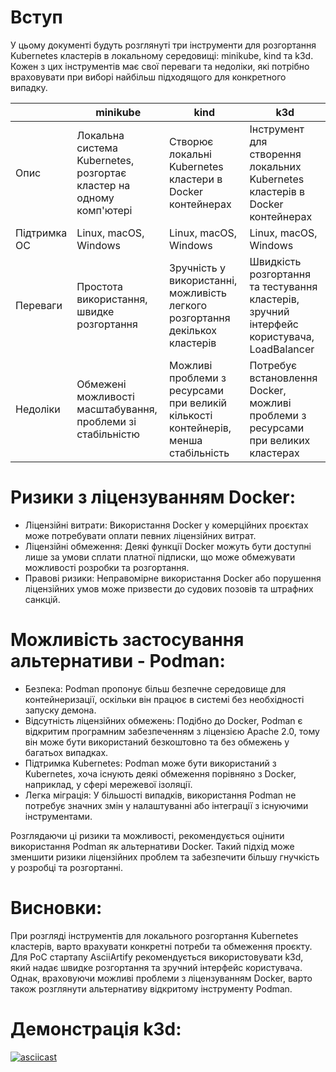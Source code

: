 # Вступ
У цьому документі будуть розглянуті три інструменти для розгортання Kubernetes кластерів в локальному середовищі: minikube, kind та k3d. Кожен з цих інструментів має свої переваги та недоліки, які потрібно враховувати при виборі найбільш підходящого для конкретного випадку.

|                        | minikube                        | kind                        | k3d                        |
|------------------------|---------------------------------|-----------------------------|----------------------------|
| Опис | Локальна система Kubernetes, розгортає кластер на одному комп'ютері | Створює локальні Kubernetes кластери в Docker контейнерах |Інструмент для створення локальних Kubernetes кластерів в Docker контейнерах |
| Підтримка ОС | Linux, macOS, Windows | Linux, macOS, Windows | Linux, macOS, Windows |
| Переваги | Простота використання, швидке розгортання | Зручність у використанні, можливість легкого розгортання декількох кластерів | Швидкість розгортання та тестування кластерів, зручний інтерфейс користувача, LoadBalancer  |
| Недоліки | Обмежені можливості масштабування, проблеми зі стабільністю | Можливі проблеми з ресурсами при великій кількості контейнерів, менша стабільність | Потребує встановлення Docker, можливі проблеми з ресурсами при великих кластерах |

# Ризики з ліцензуванням Docker:

- Ліцензійні витрати: Використання Docker у комерційних проєктах може потребувати оплати певних ліцензійних витрат.
- Ліцензійні обмеження: Деякі функції Docker можуть бути доступні лише за умови сплати платної підписки, що може обмежувати можливості розробки та розгортання.
- Правові ризики: Неправомірне використання Docker або порушення ліцензійних умов може призвести до судових позовів та штрафних санкцій.

# Можливість застосування альтернативи - Podman:
- Безпека: Podman пропонує більш безпечне середовище для контейнеризації, оскільки він працює в системі без необхідності запуску демона.
- Відсутність ліцензійних обмежень: Подібно до Docker, Podman є відкритим програмним забезпеченням з ліцензією Apache 2.0, тому він може бути використаний безкоштовно та без обмежень у багатьох випадках.
- Підтримка Kubernetes: Podman може бути використаний з Kubernetes, хоча існують деякі обмеження порівняно з Docker, наприклад, у сфері мережевої ізоляції.
- Легка міграція: У більшості випадків, використання Podman не потребує значних змін у налаштуванні або інтеграції з існуючими інструментами.  

Розглядаючи ці ризики та можливості, рекомендується оцінити використання Podman як альтернативи Docker. Такий підхід може зменшити ризики ліцензійних проблем та забезпечити більшу гнучкість у розробці та розгортанні.

# Висновки:
При розгляді інструментів для локального розгортання Kubernetes кластерів, варто врахувати конкретні потреби та обмеження проєкту. Для PoC стартапу AsciiArtify рекомендується використовувати k3d, який надає швидке розгортання та зручний інтерфейс користувача. Однак, враховуючи можливі проблеми з ліцензуванням Docker, варто також розглянути альтернативу відкритому інструменту Podman.

# Демонстрація k3d:
[![asciicast](https://asciinema.org/a/LNz2KGVs50NPs42qpxuZw8yyX.svg)](https://asciinema.org/a/LNz2KGVs50NPs42qpxuZw8yyX)
